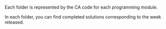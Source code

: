 Each folder is represented by the CA code for each programming module.

In each folder, you can find completed solutions corresponding to the week released.

